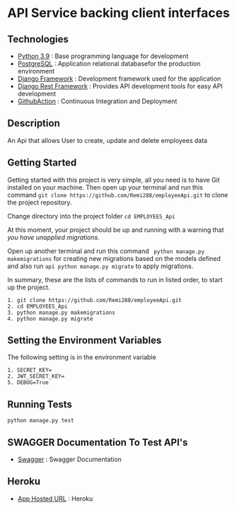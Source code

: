 # API Service backing client interfaces

## Technologies

* [Python 3.9](https://python.org) : Base programming language for development
* [PostgreSQL](https://www.postgresql.org/) : Application relational databasefor the production environment
* [Django Framework](https://www.djangoproject.com/) : Development framework used for the application
* [Django Rest Framework](https://www.django-rest-framework.org/) : Provides API development tools for easy API development
* [GithubAction](https://github.com/) : Continuous Integration and Deployment

## Description

 An Api that allows User to create, update and delete employees data

 ## Getting Started

Getting started with this project is very simple, all you need is to have Git installed on your machine. Then open up your terminal and run this command `git clone https://github.com/Remi288/employeeApi.git` to clone the project repository.

Change directory into the project folder `cd EMPLOYEES_Api` 

 At this moment, your project should be up and running with a warning that *you have unapplied migrations*.

Open up another terminal and run this command ` python manage.py makemigrations` for creating new migrations based on the models defined and also run `api python manage.py migrate` to apply migrations.

In summary, these are the lists of commands to run in listed order, to start up the project.

```
1. git clone https://github.com/Remi288/employeeApi.git
2. cd EMPLOYEES_Api
3. python manage.py makemigrations
4. python manage.py migrate
```

 ## Setting the Environment Variables
The following setting is in the environment variable

```env
1. SECRET_KEY=
2. JWT_SECRET_KEY=
5. DEBUG=True
```

## Running Tests

```
python manage.py test
```

## SWAGGER Documentation To Test API's

* [Swagger](https://swagger.io/) : Swagger Documentation


## Heroku 

* [App Hosted URL](https://restfulemployeepi.herokuapp.com/) : Heroku 